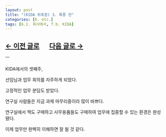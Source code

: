 ```yaml
---
layout: post
title: "(KIDA 위촉원) 3. 폭풍 전"
categories: [6. etc.]
tags: [6.1. 회사에서, f.b. KIDA]
---
```


## [←  이전 글로](https://maizer2.github.io/6.%20etc2024/10/11/(KIDA)-2.html) 　 [다음 글로 →](https://maizer2.github.io/6.%20etc2024/10/25/(KIDA)-4.html)

'''

KIDA에서의 셋째주, 

선임님과 업무 회의를 자주하게 되었다.

고정적인 업무 분담도 받았다.

연구실 사람들은 지금 과제 마무리중이라 많이 바쁘다.

연구실에서 책도 구매하고 사무용품들도 구매하여 업무에 집중할 수 있는 환경은 완성 됐다.

이제 업무만 완벽히 이해하면 잘 될 것 같다.

